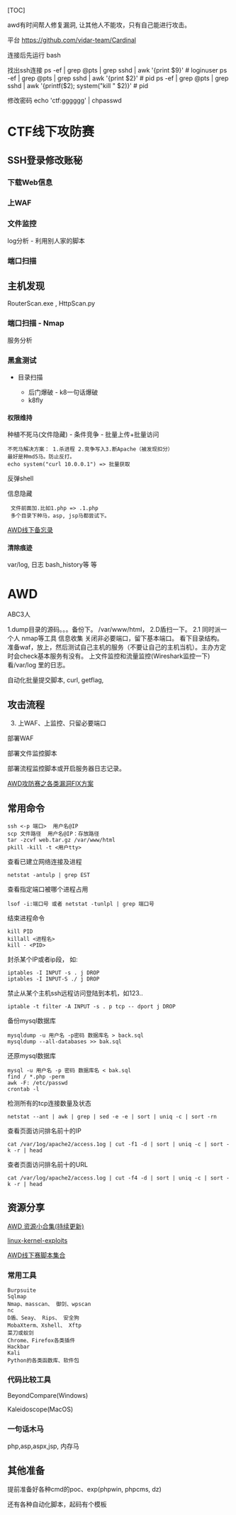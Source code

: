 [TOC]

awd有时间帮人修复漏洞, 让其他人不能攻，只有自己能进行攻击。

平台 https://github.com/vidar-team/Cardinal

连接后先运行 bash

找出ssh连接
ps -ef | grep @pts | grep sshd | awk '{print $9}' # loginuser
ps -ef | grep @pts | grep sshd | awk '{print $2}' # pid
ps -ef | grep @pts | grep sshd | awk '{printf($2); system("kill " $2)}' # pid

修改密码
echo 'ctf:gggggg' | chpasswd

# CTF线下攻防赛

## SSH登录修改账秘

### 下载Web信息

### 上WAF
### 文件监控

log分析 - 利用别人家的脚本

### 端口扫描

## 主机发现

RouterScan.exe , HttpScan.py

### 端口扫描 - Nmap

服务分析

### 黑盒测试

* 目录扫描
    
    * 后门爆破 - k8一句话爆破
    * k8fly

#### 权限维持

种植不死马(文件隐藏) - 条件竞争 - 批量上传+批量访问

    不死马解决方案： 1.杀进程 2.竞争写入3.断Apache（被发现扣分）
    最好是种md5马。防止反打。
    echo system("curl 10.0.0.1") => 批量获取

反弹shell

信息隐藏

     文件前面加.比如1.php => .1.php
     多个目录下种马，asp, jsp马都尝试下。

[AWD线下备忘录](https://www.fuzzer.xyz/2019/04/02/AWD线下准备指南/)

#### 清除痕迹

var/log, 日志
bash_history等 等

# AWD 
ABC3人

1.dump目录的源码。。。备份下。 /var/www/html，
2.D盾扫一下。
2.1 同时派一个人 nmap等工具 信息收集
关闭非必要端口，留下基本端口。
看下目录结构。
准备waf，放上，然后测试自己主机的服务（不要让自己的主机当机）。主办方定时会check基本服务有没有。
上文件监控和流量监控(Wireshark监控一下)
看/var/log 里的日志。

   
自动化批量提交脚本, curl, getflag,

## 攻击流程

3. 上WAF、上监控、只留必要端口

部署WAF

部署文件监控脚本

部署流程监控脚本或开启服务器日志记录。

[AWD攻防赛之各类漏洞FIX方案](https://www.freebuf.com/articles/web/208778.html)

## 常用命令

    ssh <-p 端口>  用户名@IP
    scp 文件路径  用户名@IP：存放路径
    tar -zcvf web.tar.gz /var/www/html
    pkill -kill -t <用户tty>

查看已建立网络连接及进程

    netstat -antulp | grep EST

查看指定端口被哪个进程占用

    lsof -i:端口号 或者 netstat -tunlpl | grep 端口号

结束进程命令

    kill PID
    killall <进程名>
    kill - <PID>

封杀某个IP或者ip段， 如:

    iptables -I INPUT -s . j DROP 
    iptables -I INPUT-S ./ j DROP

禁止从某个主机ssh远程访问登陆到本机，如123..

    iptable -t filter -A INPUT -s . p tcp -- dport j DROP

备份mysql数据库

    mysqldump -u 用户名 -p密码 数据库名 > back.sql
    mysqldump --all-databases >> bak.sql

还原mysql数据库

    mysql -u 用户名 -p 密码 数据库名 < bak.sql
    find / *.php -perm
    awk -F: /etc/passwd
    crontab -l

检测所有的tcp连接数量及状态

    netstat --ant | awk | grep | sed -e -e | sort | uniq -c | sort -rn

查看页面访问排名前十的IP
    
    cat /var/1og/apache2/access.1og | cut -f1 -d | sort | uniq -c | sort -k -r | head

查者页面访问排名前十的URL

    cat /var/log/apache2/access.log | cut -f4 -d | sort | uniq -c | sort -k -r | head

## 资源分享

[AWD 资源小合集(持续更新)](https://neversec.top/20190415/how-to-awd.html)

[linux-kernel-exploits](https://github.com/SecWiki/linux-kernel-exploits)

[AWD线下赛脚本集合](https://github.com/admintony/Prepare-for-AWD)

### 常用工具

    Burpsuite
    Sqlmap
    Nmap、masscan、 御剑、wpscan
    nc
    D盾、Seay、 Rips、 安全狗
    MobaXterm、Xshell、 Xftp
    菜刀或蚁剑
    Chrome、Firefox各类插件
    Hackbar
    Kali
    Python的各类函数库、软件包

### 代码比较工具

BeyondCompare(Windows)

Kaleidoscope(MacOS)

### 一句话木马

php,asp,aspx,jsp, 内存马

## 其他准备

提前准备好各种cmd的poc、exp(phpwin, phpcms, dz)

还有各种自动化脚本，起码有个模板

